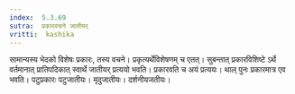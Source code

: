 ```yaml
---
index:  5.3.69
sutra:  प्रकारवचने जातीयर्
vritti:  kashika 
---
```


सामान्यस्य भेदको विशेषः प्रकारः, तस्य वचने। प्रकृत्यर्थेविशेषणम् च एतत्। सुबन्तात् प्रकारविशिष्टे ऽर्थे वर्तमानात् प्रातिपदिकात् स्वार्थे जातीयर् प्रत्ययो भवति। प्रकारवति च अयं प्रत्ययः। थाल् पुनः प्रकारमात्र एव भवति। पटुप्रकारः पटुजातीयः। मृदुजातीयः। दर्शनीयजतीयः।

